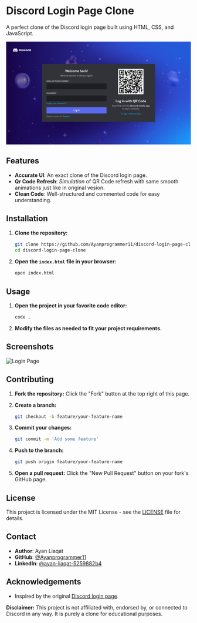 # Discord Login Page Clone

A perfect clone of the Discord login page built using HTML, CSS, and JavaScript.

![Discord Login Page Clone Screenshot](./dsicord-login-page-clone-screenshot.png)

## Features

- **Accurate UI**: An exact clone of the Discord login page.
- **Qr Code Refresh**: *Simulation* of QR Code refresh with same smooth animations just like in original vesion.
- **Clean Code**: Well-structured and commented code for easy understanding.

## Installation

1. **Clone the repository:**
    ```sh
    git clone https://github.com/Ayanprogrammer11/discord-login-page-clone.git
    cd discord-login-page-clone
    ```

2. **Open the `index.html` file in your browser:**
    ```sh
    open index.html
    ```

## Usage

1. **Open the project in your favorite code editor:**
    ```sh
    code .
    ```

2. **Modify the files as needed to fit your project requirements.**

## Screenshots

![Login Page](path_to_login_screenshot)

## Contributing

1. **Fork the repository:**
    Click the "Fork" button at the top right of this page.

2. **Create a branch:**
    ```sh
    git checkout -b feature/your-feature-name
    ```

3. **Commit your changes:**
    ```sh
    git commit -m 'Add some feature'
    ```

4. **Push to the branch:**
    ```sh
    git push origin feature/your-feature-name
    ```

5. **Open a pull request:**
    Click the "New Pull Request" button on your fork's GitHub page.

## License

This project is licensed under the MIT License - see the [LICENSE](LICENSE) file for details.

## Contact

- **Author**: Ayan Liaqat
- **GitHub**: [@Ayanprogrammer11](https://github.com/Ayanprogrammer11)
- **LinkedIn**: [@ayan-liaqat-5259882b4](https://www.linkedin.com/in/ayan-liaqat-5259882b4/)

## Acknowledgements

- Inspired by the original [Discord login page](https://discord.com/login).


**Disclaimer:** This project is not affiliated with, endorsed by, or connected to Discord in any way. It is purely a clone for educational purposes.

